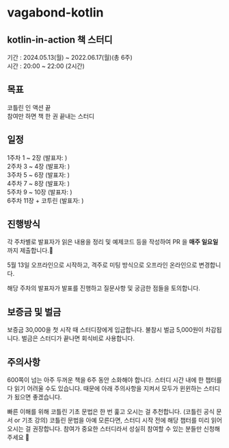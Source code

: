 # vagabond-kotlin
## kotlin-in-action 책 스터디
기간 : 2024.05.13(월) ~ 2022.06.17(월)(총 6주) </br>
시간 : 20:00 ~ 22:00 (2시간)
## 목표
코틀린 인 액션 끝</br>
참여만 하면 책 한 권 끝내는 스터디</br>

## 일정
1주차 1 ~ 2장 (발표자: )</br> 
2주차 3 ~ 4장 (발표자: )</br> 
3주차 5 ~ 6장 (발표자: )</br> 
4주차 7 ~ 8장 (발표자: )</br> 
5주차 9 ~ 10장 (발표자: )</br> 
6주차 11장 + 코투린 (발표자: )</br> 

## 진행방식

각 주차별로 발표자가 읽은 내용을 정리 및 예제코드 등을 작성하여 PR 을 **매주 일요일** 까지 제출합니다.💪</br>

5월 13일 오프라인으로 시작하고, 격주로 미팅 방식으로 오프라인 온라인으로 변경합니다.

해당 주차의 발표자가 발표를 진행하고 질문사항 및 궁금한 점들을 토의합니다.

## 보증금 및 벌금
보증금 30,000을 첫 시작 때 스터디장에게 입금합니다.
불참시 벌금 5,000원이 차감됩니다.
벌금은 스터디가 끝나면 회식비로 사용합니다.

## 주의사항
600쪽이 넘는 아주 두꺼운 책을 6주 동안 소화해야 합니다. 스터디 시간 내에 한 챕터를 다 읽기 어려울 수도 있습니다. 때문에 아래 주의사항을 지켜서 모두가 윈윈하는 스터디가 됬으면 좋겠습니다.

빠른 이해를 위해 코틀린 기초 문법은 한 번 훑고 오시는 걸 추천합니다. (코틀린 공식 문서 or 기초 강의)
코틀린 문법을 아예 모른다면, 스터디 시작 전에 해당 챕터를 미리 읽어오시는 걸 권장합니다.
참여가 중요한 스터디라서 성실히 참여할 수 있는 분들만 신청해주세요 🙏
